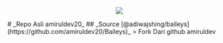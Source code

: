 <p align="center">
<img width="" src="https://img.shields.io/github/repo-size/amiruldev20/baileys?color=green&label=Repo%20Size&style=for-the-badge&logo=appveyor">

</p>
# _Repo Asli amiruldev20_
## _Source [@adiwajshing/baileys](https://github.com/amiruldev20/Baileys)_
> Fork Dari github amiruldev
 
